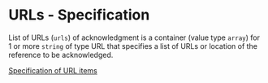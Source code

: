 # URLs - Specification

List of URLs (`urls`) of acknowledgment is a container (value type `array`) for 1 or more `string` of type URL that specifies a list of URLs or location of the reference to be acknowledged.

[Specification of URL items](types/acknowledgments/acknowledgment/urls/url-spec.en.md)
